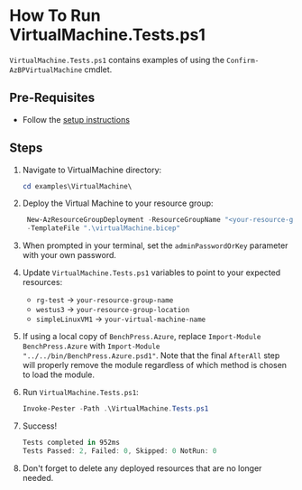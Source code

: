 # How To Run VirtualMachine.Tests.ps1

`VirtualMachine.Tests.ps1` contains examples of using the `Confirm-AzBPVirtualMachine` cmdlet.

## Pre-Requisites

- Follow the [setup instructions](../README.md)

## Steps

1. Navigate to VirtualMachine directory:

   ```Powershell
   cd examples\VirtualMachine\
   ```

1. Deploy the Virtual Machine to your resource group:

   ```Powershell
    New-AzResourceGroupDeployment -ResourceGroupName "<your-resource-group-name>"`
    -TemplateFile ".\virtualMachine.bicep"
   ```

1. When prompted in your terminal, set the `adminPasswordOrKey` parameter with your own password.

1. Update `VirtualMachine.Tests.ps1` variables to point to your expected resources:

   - `rg-test`        -> `your-resource-group-name`
   - `westus3`        -> `your-resource-group-location`
   - `simpleLinuxVM1` -> `your-virtual-machine-name`

1. If using a local copy of `BenchPress.Azure`, replace `Import-Module BenchPress.Azure` with
`Import-Module "../../bin/BenchPress.Azure.psd1"`. Note that the final `AfterAll` step will properly remove the module
regardless of which method is chosen to load the module.

1. Run `VirtualMachine.Tests.ps1`:

   ```Powershell
   Invoke-Pester -Path .\VirtualMachine.Tests.ps1
   ```

1. Success!

   ```Powershell
   Tests completed in 952ms
   Tests Passed: 2, Failed: 0, Skipped: 0 NotRun: 0
   ```

1. Don't forget to delete any deployed resources that are no longer needed.
